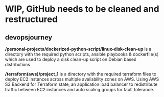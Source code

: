 # WIP, GitHub needs to be cleaned and restructured

## devopsjourney
**/personal-projects/dockerized-python-script/linux-disk-clean-up** is a directory with the required python scripts, ansible playbooks & dockerfile(s) which are used to deploy a disk clean-up script on Debian based distributions

**/terraform(aws)/project_1** is a directory with the required terraform files to deploy EC2 instances across multiple availability zones on AWS. Using AWS S3 Backend for Terraform state, an application load balancer to redistribute traffic between EC2 instances and auto scaling groups for fault tolerance.
